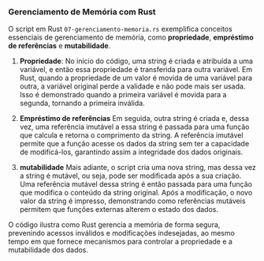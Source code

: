 ### Gerenciamento de Memória com Rust

O script em Rust `07-gerenciamento-memoria.rs` exemplifica conceitos essenciais de gerenciamento de memória, como **propriedade**, **empréstimo de referências** e **mutabilidade**.

1. **Propriedade**: No início do código, uma string é criada e atribuída a uma variável, e então essa propriedade é transferida para outra variável. Em Rust, quando a propriedade de um valor é movida de uma variável para outra, a variável original perde a validade e não pode mais ser usada. Isso é demonstrado quando a primeira variável é movida para a segunda, tornando a primeira inválida.

2. **Empréstimo de referências** Em seguida, outra string é criada e, dessa vez, uma referência imutável a essa string é passada para uma função que calcula e retorna o comprimento da string. A referência imutável permite que a função acesse os dados da string sem ter a capacidade de modificá-los, garantindo assim a integridade dos dados originais.

3. **mutabilidade** Mais adiante, o script cria uma nova string, mas dessa vez a string é mutável, ou seja, pode ser modificada após a sua criação. Uma referência mutável dessa string é então passada para uma função que modifica o conteúdo da string original. Após a modificação, o novo valor da string é impresso, demonstrando como referências mutáveis permitem que funções externas alterem o estado dos dados.

O código ilustra como Rust gerencia a memória de forma segura, prevenindo acessos inválidos e modificações indesejadas, ao mesmo tempo em que fornece mecanismos para controlar a propriedade e a mutabilidade dos dados.
